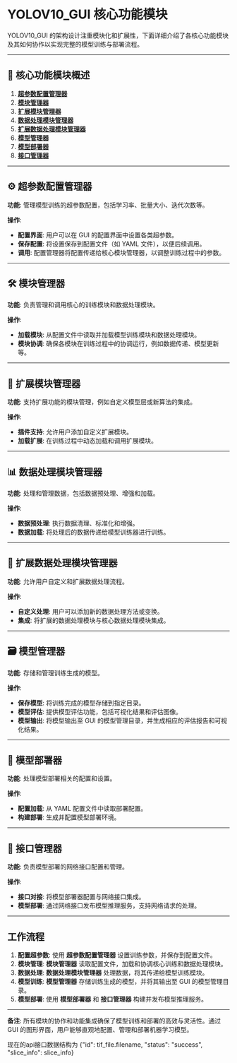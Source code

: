 # YOLOV10_GUI 核心功能模块

YOLOV10_GUI 的架构设计注重模块化和扩展性，下面详细介绍了各核心功能模块及其如何协作以实现完整的模型训练与部署流程。

---

## 📁 核心功能模块概述

1. **[超参数配置管理器](#超参数配置管理器)**
2. **[模块管理器](#模块管理器)**
3. **[扩展模块管理器](#扩展模块管理器)**
4. **[数据处理模块管理器](#数据处理模块管理器)**
5. **[扩展数据处理模块管理器](#扩展数据处理模块管理器)**
6. **[模型管理器](#模型管理器)**
7. **[模型部署器](#模型部署器)**
8. **[接口管理器](#接口管理器)**

---

## ⚙️ 超参数配置管理器

**功能**: 管理模型训练的超参数配置，包括学习率、批量大小、迭代次数等。

**操作**:
- **配置界面**: 用户可以在 GUI 的配置界面中设置各类超参数。
- **保存配置**: 将设置保存到配置文件（如 YAML 文件），以便后续调用。
- **调用**: 配置管理器将配置传递给核心模块管理器，以调整训练过程中的参数。

---

## 🛠️ 模块管理器

**功能**: 负责管理和调用核心的训练模块和数据处理模块。

**操作**:
- **加载模块**: 从配置文件中读取并加载模型训练模块和数据处理模块。
- **模块协调**: 确保各模块在训练过程中的协调运行，例如数据传递、模型更新等。

---

## 🔧 扩展模块管理器

**功能**: 支持扩展功能的模块管理，例如自定义模型层或新算法的集成。

**操作**:
- **插件支持**: 允许用户添加自定义扩展模块。
- **加载扩展**: 在训练过程中动态加载和调用扩展模块。

---

## 📊 数据处理模块管理器

**功能**: 处理和管理数据，包括数据预处理、增强和加载。

**操作**:
- **数据预处理**: 执行数据清理、标准化和增强。
- **数据加载**: 将处理后的数据传递给模型训练器进行训练。

---

## 🔄 扩展数据处理模块管理器

**功能**: 允许用户自定义和扩展数据处理流程。

**操作**:
- **自定义处理**: 用户可以添加新的数据处理方法或变换。
- **集成**: 将扩展的数据处理模块与核心数据处理模块集成。

---

## 🗃️ 模型管理器

**功能**: 存储和管理训练生成的模型。

**操作**:
- **保存模型**: 将训练完成的模型存储到指定目录。
- **模型评估**: 提供模型评估功能，包括可视化结果和评估图像。
- **模型输出**: 将模型输出至 GUI 的模型管理目录，并生成相应的评估报告和可视化结果。

---

## 🚀 模型部署器

**功能**: 处理模型部署相关的配置和设置。

**操作**:
- **配置加载**: 从 YAML 配置文件中读取部署配置。
- **构建部署**: 生成并配置模型部署环境。

---

## 🔗 接口管理器

**功能**: 负责模型部署的网络接口配置和管理。

**操作**:
- **接口对接**: 将模型部署器配置与网络接口集成。
- **模型部署**: 通过网络接口发布模型推理服务，支持网络请求的处理。

---

## 工作流程

1. **配置超参数**: 使用 **超参数配置管理器** 设置训练参数，并保存到配置文件。
2. **模块管理**: **模块管理器** 读取配置文件，加载和协调核心训练和数据处理模块。
3. **数据处理**: **数据处理模块管理器** 处理数据，将其传递给模型训练模块。
4. **模型训练**: **模型管理器** 存储训练生成的模型，并将其输出至 GUI 的模型管理目录。
5. **模型部署**: 使用 **模型部署器** 和 **接口管理器** 构建并发布模型推理服务。

---

**备注**: 所有模块的协作和功能集成确保了模型训练和部署的高效与灵活性。通过 GUI 的图形界面，用户能够直观地配置、管理和部署机器学习模型。


现在的api接口数据结构为
{"id": tif_file.filename, "status": "success", "slice_info": slice_info}

